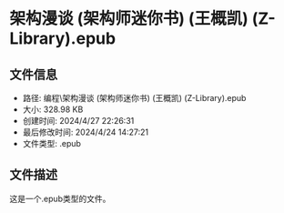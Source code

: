 ﻿# 架构漫谈 (架构师迷你书) (王概凯) (Z-Library).epub

## 文件信息
- 路径: 编程\架构漫谈 (架构师迷你书) (王概凯) (Z-Library).epub
- 大小: 328.98 KB
- 创建时间: 2024/4/27 22:26:31
- 最后修改时间: 2024/4/24 14:27:21
- 文件类型: .epub

## 文件描述
这是一个.epub类型的文件。

